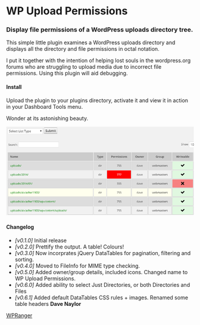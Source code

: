 WP Upload Permissions
============================

### Display file permissions of a WordPress uploads directory tree.

This simple little plugin examines a WordPress uploads directory and displays all the directory
and file permissions in octal notation. 

I put it together with the intention of helping lost souls in the wordpress.org forums who are struggling
to upload media due to incorrect file permissions.  Using this plugin will aid debugging. 

#### Install

Upload the plugin to your plugins directory, activate it and view it in action in your Dashboard Tools menu.

Wonder at its astonishing beauty.

![Upload Permissions](screenshot.1.png)


#### Changelog

* _[v0.1.0]_ Initial release
* _[v0.2.0]_ Prettify the output.  A table!  Colours!
* _[v0.3.0]_ Now incorprates jQuery DataTables for pagination, filtering and sorting.
* _[v0.4.0]_ Moved to FileInfo for MIME type checking.
* _[v0.5.0]_ Added owner/group details, included icons.  Changed name to WP Upload Permissions.
* _[v0.6.0]_ Added ability to select Just Directories, or both Directories and Files
* _[v0.6.1]_ Added default DataTables CSS rules + images.  Renamed some table headers
__Dave Naylor__

[WPRanger](http://wpranger.co.uk)
